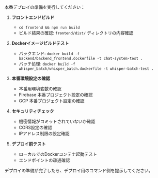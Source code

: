 本番デプロイの準備を実行してください：

1. **フロントエンドビルド**
   - `cd frontend && npm run build`
   - ビルド結果の確認: `frontend/dist/` ディレクトリの内容確認

2. **Dockerイメージビルドテスト**
   - バックエンド: `docker build -f backend/backend_frontend.dockerfile -t chat-system-test .`
   - バッチ処理: `docker build -f whisper_batch/whisper_batch.dockerfile -t whisper-batch-test .`

3. **本番環境設定の確認**
   - 本番用環境変数の確認
   - Firebase 本番プロジェクト設定の確認
   - GCP 本番プロジェクト設定の確認

4. **セキュリティチェック**
   - 機密情報がコミットされていないか確認
   - CORS設定の確認
   - IPアドレス制限の設定確認

5. **デプロイ前テスト**
   - ローカルでのDockerコンテナ起動テスト
   - エンドポイントの疎通確認

デプロイの準備が完了したら、デプロイ用のコマンド例を提示してください。